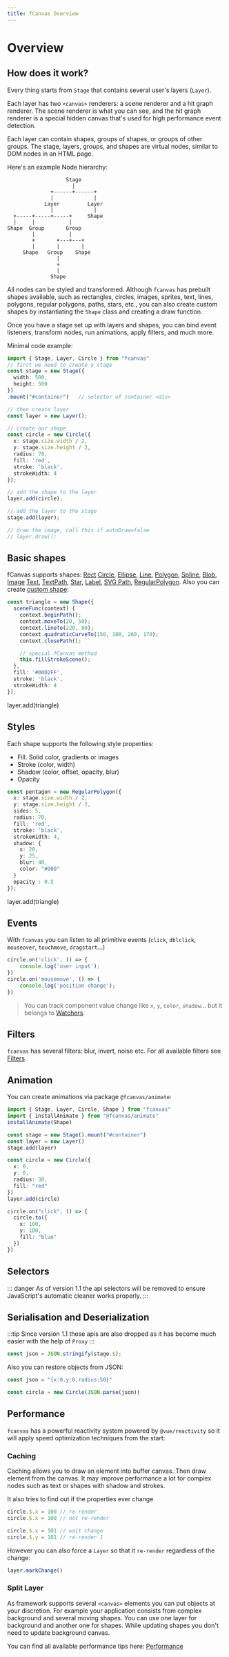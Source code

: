 ```yaml
---
title: fCanvas Overview
---
```

# Overview
## How does it work?

Every thing starts from `Stage` that contains several user's layers (`Layer`).

Each layer has two `<canvas>` renderers: a scene renderer and a hit graph renderer.
The scene renderer is what you can see, and the hit graph renderer is a special hidden
canvas that's used for high performance event detection.

Each layer can contain shapes, groups of shapes, or groups of other groups.
The stage, layers, groups, and shapes are virtual nodes, similar to DOM nodes in an HTML page.

Here's an example Node hierarchy:

```
                   Stage
                     |
              +------+------+
              |             |
            Layer         Layer
              |             |
  +-----+-----+-----+     Shape
  |     |           |
Shape  Group       Group
        |           |
        +       +---+---+
        |       |       |
     Shape   Group    Shape
                |
                +
                |
              Shape
```

All nodes can be styled and transformed.  Although `fcanvas` has prebuilt shapes available,
such as rectangles, circles, images, sprites, text, lines, polygons, regular polygons, paths, stars, etc.,
you can also create custom shapes by instantiating the `Shape` class and creating a draw function.

Once you have a stage set up with layers and shapes,
you can bind event listeners, transform nodes, run animations,
apply filters, and much more.

Minimal code example:

```ts
import { Stage, Layer, Circle } from "fcanvas"
// first we need to create a stage
const stage = new Stage({
  width: 500,
  height: 500
})
.mount("#container")   // selector of container <div>

// then create layer
const layer = new Layer();

// create our shape
const circle = new Circle({
  x: stage.size.width / 2,
  y: stage.size.height / 2,
  radius: 70,
  fill: 'red',
  stroke: 'black',
  strokeWidth: 4
});

// add the shape to the layer
layer.add(circle);

// add the layer to the stage
stage.add(layer);

// draw the image, call this if autoDraw=false
// layer.draw();
```
<Preview />

## Basic shapes

fCanvas supports  shapes:
[Rect](/shapes/Rect)
[Circle](/shapes/Circle),
[Ellipse](/shapes/Ellipse), 
[Line](/shapes/Line_-_Simple_Line), 
[Polygon](/shapes/Line_-_Polygon), 
[Spline](/shapes/Line_-_Spline), 
[Blob](/shapes/Line_-_Blob), 
[Image](/shapes/Image)
[Text](/shapes/Text), 
[TextPath](/shapes/TextPath), 
[Star](/shapes/Star), 
[Label](/shapes/Label), 
[SVG Path](/shapes/Path), 
[RegularPolygon](/shapes/RegularPolygon).
 Also you can create 
 [custom shape](/shapes/Custom):

```ts
const triangle = new Shape({
  sceneFunc(context) {
    context.beginPath();
    context.moveTo(20, 50);
    context.lineTo(220, 80);
    context.quadraticCurveTo(150, 100, 260, 170);
    context.closePath();

    // special fCanvas method
    this.fillStrokeScene();
  },
  fill: '#00D2FF',
  stroke: 'black',
  strokeWidth: 4
});
```
<Preview>
layer.add(triangle)
</Preview>

## Styles

Each shape supports the following style properties:
* Fill. Solid color, gradients or images
* Stroke (color, width)
* Shadow (color, offset, opacity, blur)
* Opacity

```ts
const pentagon = new RegularPolygon({
  x: stage.size.width / 2,
  y: stage.size.height / 2,
  sides: 5,
  radius: 70,
  fill: 'red',
  stroke: 'black',
  strokeWidth: 4,
  shadow: {
    x: 20,
    y: 25,
    blur: 40,
    color: "#000"
  }
  opacity : 0.5
});
```
<Preview>
layer.add(triangle)
</Preview>

## Events
With `fcanvas` you can listen to all primitive events (`click`, `dblclick`, `mouseover`, `touchmove`, `dragstart`...)

```ts
circle.on('click', () => {
    console.log('user input');
})
circle.on('mousemove', () => {
    console.log('position change');
})
```
> You can track component value change like `x`, `y`, `color`, `shadow`... but it belongs to [Watchers](/Essentials/watchers).

## Filters

`fcanvas` has several filters: blur, invert, noise etc. For all available filters see [Filters](/built-in-basic/shape/filters).

## Animation

You can create animations via package `@fcanvas/animate`:
```ts
import { Stage, Layer, Circle, Shape } from "fcanvas"
import { installAnimate } from "@fcanvas/animate"
installAnimate(Shape)

const stage = new Stage().mount("#container")
const layer = new Layer()
stage.add(layer)

const circle = new Circle({
  x: 0,
  y: 0,
  radius: 30,
  fill: "red"
})
layer.add(circle)

circle.on("click", () => {
  circle.to({
    x: 100,
    y: 100,
    fill: "blue"
  })
})
```
<Preview />

## Selectors
::: danger
As of version 1.1 the api selectors will be removed to ensure JavaScript's automatic cleaner works properly.
:::

## Serialisation and Deserialization

:::tip
Since version 1.1 these apis are also dropped as it has become much easier with the help of `Proxy`
:::
```ts
const json = JSON.stringify(stage.$);
```
Also you can restore objects from JSON:
```ts
const json = "{x:0,y:0,radius:50}"

const circle = new Circle(JSON.parse(json))
```

## Performance
`fcanvas` has a powerful reactivity system powered by `@vue/reactivity` so it will apply speed optimization techniques from the start:

### Caching
Caching allows you to draw an element into buffer canvas. Then draw element from the canvas. It may improve performance a lot for complex nodes such as text or shapes with shadow and strokes.

It also tries to find out if the properties ever change
```ts
circle.$.x = 100 // re-render
circle.$.x = 100 // not re-render

circle.$.x = 101 // wait change 
circle.$.y = 101 // re-render 1
```
However you can also force a `Layer` so that it `re-render` regardless of the change:
```ts
layer.markChange()
```

### Split Layer
As framework supports several `<canvas>` elements you can put objects at your discretion.
For example your application consists from complex background and several moving shapes. You can use one layer for background and another one for shapes.
While updating shapes you don't need to update background canvas.

You can find all available performance tips here:
[Performance](/extra-topics/performance)
